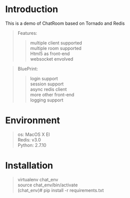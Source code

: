# Introduction

This is a demo of ChatRoom based on Tornado and Redis  

>Features:  
>>    multiple client supported  
>>    multiple room supported  
>>    Html5 as front-end  
>>    websocket envolved  
    

>BluePrint:  
>>    login support  
>>    session support  
>>    async redis client  
>>    more other front-end    
>>    logging support  
     

# Environment 
>os: MacOS X EI  
>Redis: v3.0  
>Python: 2.7.10  

# Installation
>virtualenv chat_env   
>source chat_env/bin/activate  
>(chat_env)# pip install -r requirements.txt  
